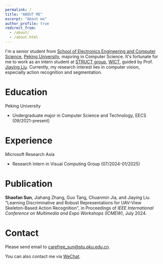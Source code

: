 ```yaml
---
permalink: /
title: "ABOUT ME"
excerpt: "About me"
author_profile: true
redirect_from: 
  - /about/
  - /about.html
---
```


I'm a senior student from [School of Electronics Engineering and Computer Science](https://eecs.pku.edu.cn/), [Peking University](https://www.pku.edu.cn/), majoring in Computer Science. It's fortunate for me to work as an intern student at [STRUCT group](https://www.icst.pku.edu.cn/struct), [WICT](https://www.icst.pku.edu.cn/), guided by Prof. [Jiaying Liu](https://www.icst.pku.edu.cn/struct/people/liujiaying.html). Currently, my research interest lies in computer vision, especially action recognition and segmentation.

# Education
Peking University
- Undergraduate major in Computer Science and Technology, EECS (09/2021-present)

# Experience
Microsoft Research Asia
- Research Intern in Visual Computing Group (07/2024-01/2025)

# Publication
**Shaofan Sun**, Jiahang Zhang, Guo Tang, Chuanmin Jia, and Jiaying Liu. "Learning Discriminative and Robust Representations for UAV-View Skeleton-Based Action Recognition", in Proceedings of *IEEE International Conference on Multimedia and Expo Workshops (ICMEW)*, July 2024.

# Contact

Please send email to [carefree_sun@stu.pku.edu.cn](mailto:carefree_sun@stu.pku.edu.cn).

You can also contact me via [WeChat](../images/wechat.jpg).

